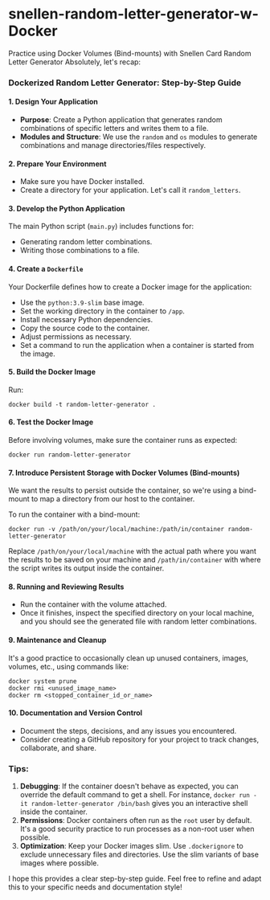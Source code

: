 # snellen-random-letter-generator-w-Docker
Practice using Docker Volumes (Bind-mounts) with Snellen Card Random Letter Generator
Absolutely, let's recap:

### Dockerized Random Letter Generator: Step-by-Step Guide

#### 1. **Design Your Application**
- **Purpose**: Create a Python application that generates random combinations of specific letters and writes them to a file.
- **Modules and Structure**: We use the `random` and `os` modules to generate combinations and manage directories/files respectively.

#### 2. **Prepare Your Environment**
- Make sure you have Docker installed.
- Create a directory for your application. Let's call it `random_letters`.

#### 3. **Develop the Python Application**

The main Python script (`main.py`) includes functions for:
- Generating random letter combinations.
- Writing those combinations to a file.

#### 4. **Create a `Dockerfile`**

Your Dockerfile defines how to create a Docker image for the application:
- Use the `python:3.9-slim` base image.
- Set the working directory in the container to `/app`.
- Install necessary Python dependencies.
- Copy the source code to the container.
- Adjust permissions as necessary.
- Set a command to run the application when a container is started from the image.

#### 5. **Build the Docker Image**
Run:
```
docker build -t random-letter-generator .
```

#### 6. **Test the Docker Image**

Before involving volumes, make sure the container runs as expected:
```
docker run random-letter-generator
```

#### 7. **Introduce Persistent Storage with Docker Volumes (Bind-mounts)**

We want the results to persist outside the container, so we're using a bind-mount to map a directory from our host to the container.

To run the container with a bind-mount:
```
docker run -v /path/on/your/local/machine:/path/in/container random-letter-generator
```

Replace `/path/on/your/local/machine` with the actual path where you want the results to be saved on your machine and `/path/in/container` with where the script writes its output inside the container.

#### 8. **Running and Reviewing Results**

- Run the container with the volume attached.
- Once it finishes, inspect the specified directory on your local machine, and you should see the generated file with random letter combinations.

#### 9. **Maintenance and Cleanup**

It's a good practice to occasionally clean up unused containers, images, volumes, etc., using commands like:
```
docker system prune
docker rmi <unused_image_name>
docker rm <stopped_container_id_or_name>
```

#### 10. **Documentation and Version Control**
- Document the steps, decisions, and any issues you encountered.
- Consider creating a GitHub repository for your project to track changes, collaborate, and share.

### Tips:

1. **Debugging**: If the container doesn't behave as expected, you can override the default command to get a shell. For instance, `docker run -it random-letter-generator /bin/bash` gives you an interactive shell inside the container.
2. **Permissions**: Docker containers often run as the `root` user by default. It's a good security practice to run processes as a non-root user when possible.
3. **Optimization**: Keep your Docker images slim. Use `.dockerignore` to exclude unnecessary files and directories. Use the slim variants of base images where possible.

I hope this provides a clear step-by-step guide. Feel free to refine and adapt this to your specific needs and documentation style!
